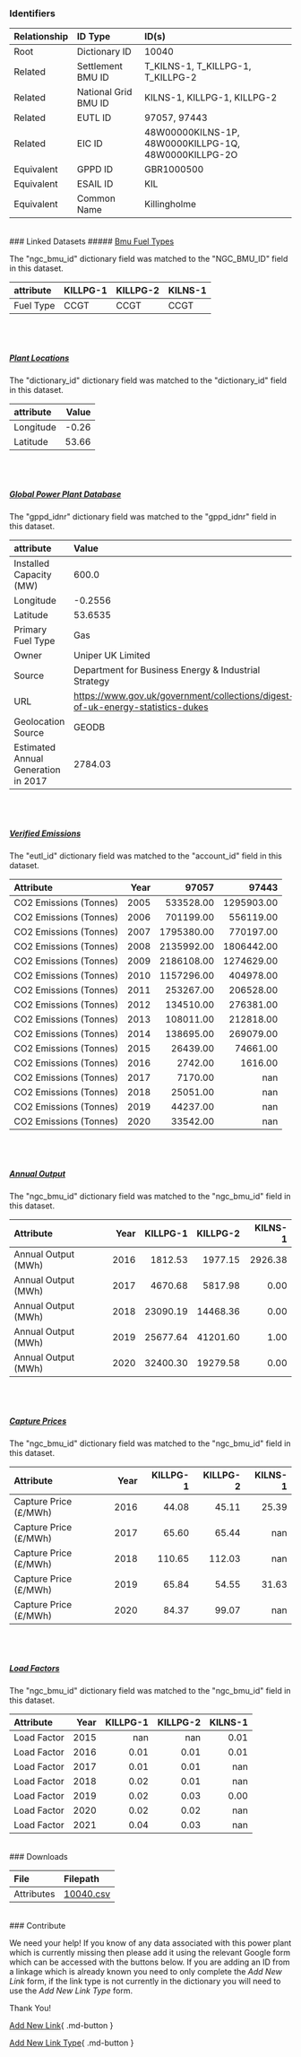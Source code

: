 ### Identifiers

| Relationship   | ID Type              | ID(s)                                                |
|:---------------|:---------------------|:-----------------------------------------------------|
| Root           | Dictionary ID        | 10040                                                |
| Related        | Settlement BMU ID    | T_KILNS-1, T_KILLPG-1, T_KILLPG-2                    |
| Related        | National Grid BMU ID | KILNS-1, KILLPG-1, KILLPG-2                          |
| Related        | EUTL ID              | 97057, 97443                                         |
| Related        | EIC ID               | 48W00000KILNS-1P, 48W0000KILLPG-1Q, 48W0000KILLPG-2O |
| Equivalent     | GPPD ID              | GBR1000500                                           |
| Equivalent     | ESAIL ID             | KIL                                                  |
| Equivalent     | Common Name          | Killingholme                                         |

<br>
### Linked Datasets
##### <a href="https://osuked.github.io/Power-Station-Dictionary/datasets/bmu-fuel-types">Bmu Fuel Types</a>



The "ngc_bmu_id" dictionary field was matched to the "NGC_BMU_ID" field in this dataset.

| attribute   | KILLPG-1   | KILLPG-2   | KILNS-1   |
|:------------|:-----------|:-----------|:----------|
| Fuel Type   | CCGT       | CCGT       | CCGT      |

<br><br>
##### <a href="https://osuked.github.io/Power-Station-Dictionary/datasets/plant-locations">Plant Locations</a>



The "dictionary_id" dictionary field was matched to the "dictionary_id" field in this dataset.

| attribute   |   Value |
|:------------|--------:|
| Longitude   |   -0.26 |
| Latitude    |   53.66 |

<br><br>
##### <a href="https://osuked.github.io/Power-Station-Dictionary/datasets/global-power-plant-database">Global Power Plant Database</a>



The "gppd_idnr" dictionary field was matched to the "gppd_idnr" field in this dataset.

| attribute                           | Value                                                                          |
|:------------------------------------|:-------------------------------------------------------------------------------|
| Installed Capacity (MW)             | 600.0                                                                          |
| Longitude                           | -0.2556                                                                        |
| Latitude                            | 53.6535                                                                        |
| Primary Fuel Type                   | Gas                                                                            |
| Owner                               | Uniper UK Limited                                                              |
| Source                              | Department for Business Energy & Industrial Strategy                           |
| URL                                 | https://www.gov.uk/government/collections/digest-of-uk-energy-statistics-dukes |
| Geolocation Source                  | GEODB                                                                          |
| Estimated Annual Generation in 2017 | 2784.03                                                                        |

<br><br>
##### <a href="https://osuked.github.io/Power-Station-Dictionary/datasets/verified-emissions">Verified Emissions</a>



The "eutl_id" dictionary field was matched to the "account_id" field in this dataset.

| Attribute              |   Year |      97057 |      97443 |
|:-----------------------|-------:|-----------:|-----------:|
| CO2 Emissions (Tonnes) |   2005 |  533528.00 | 1295903.00 |
| CO2 Emissions (Tonnes) |   2006 |  701199.00 |  556119.00 |
| CO2 Emissions (Tonnes) |   2007 | 1795380.00 |  770197.00 |
| CO2 Emissions (Tonnes) |   2008 | 2135992.00 | 1806442.00 |
| CO2 Emissions (Tonnes) |   2009 | 2186108.00 | 1274629.00 |
| CO2 Emissions (Tonnes) |   2010 | 1157296.00 |  404978.00 |
| CO2 Emissions (Tonnes) |   2011 |  253267.00 |  206528.00 |
| CO2 Emissions (Tonnes) |   2012 |  134510.00 |  276381.00 |
| CO2 Emissions (Tonnes) |   2013 |  108011.00 |  212818.00 |
| CO2 Emissions (Tonnes) |   2014 |  138695.00 |  269079.00 |
| CO2 Emissions (Tonnes) |   2015 |   26439.00 |   74661.00 |
| CO2 Emissions (Tonnes) |   2016 |    2742.00 |    1616.00 |
| CO2 Emissions (Tonnes) |   2017 |    7170.00 |     nan    |
| CO2 Emissions (Tonnes) |   2018 |   25051.00 |     nan    |
| CO2 Emissions (Tonnes) |   2019 |   44237.00 |     nan    |
| CO2 Emissions (Tonnes) |   2020 |   33542.00 |     nan    |

<br><br>
##### <a href="https://osuked.github.io/Power-Station-Dictionary/datasets/annual-output">Annual Output</a>



The "ngc_bmu_id" dictionary field was matched to the "ngc_bmu_id" field in this dataset.

| Attribute           |   Year |   KILLPG-1 |   KILLPG-2 |   KILNS-1 |
|:--------------------|-------:|-----------:|-----------:|----------:|
| Annual Output (MWh) |   2016 |    1812.53 |    1977.15 |   2926.38 |
| Annual Output (MWh) |   2017 |    4670.68 |    5817.98 |      0.00 |
| Annual Output (MWh) |   2018 |   23090.19 |   14468.36 |      0.00 |
| Annual Output (MWh) |   2019 |   25677.64 |   41201.60 |      1.00 |
| Annual Output (MWh) |   2020 |   32400.30 |   19279.58 |      0.00 |

<br><br>
##### <a href="https://osuked.github.io/Power-Station-Dictionary/datasets/capture-prices">Capture Prices</a>



The "ngc_bmu_id" dictionary field was matched to the "ngc_bmu_id" field in this dataset.

| Attribute             |   Year |   KILLPG-1 |   KILLPG-2 |   KILNS-1 |
|:----------------------|-------:|-----------:|-----------:|----------:|
| Capture Price (£/MWh) |   2016 |      44.08 |      45.11 |     25.39 |
| Capture Price (£/MWh) |   2017 |      65.60 |      65.44 |    nan    |
| Capture Price (£/MWh) |   2018 |     110.65 |     112.03 |    nan    |
| Capture Price (£/MWh) |   2019 |      65.84 |      54.55 |     31.63 |
| Capture Price (£/MWh) |   2020 |      84.37 |      99.07 |    nan    |

<br><br>
##### <a href="https://osuked.github.io/Power-Station-Dictionary/datasets/load-factors">Load Factors</a>



The "ngc_bmu_id" dictionary field was matched to the "ngc_bmu_id" field in this dataset.

| Attribute   |   Year |   KILLPG-1 |   KILLPG-2 |   KILNS-1 |
|:------------|-------:|-----------:|-----------:|----------:|
| Load Factor |   2015 |     nan    |     nan    |      0.01 |
| Load Factor |   2016 |       0.01 |       0.01 |      0.01 |
| Load Factor |   2017 |       0.01 |       0.01 |    nan    |
| Load Factor |   2018 |       0.02 |       0.01 |    nan    |
| Load Factor |   2019 |       0.02 |       0.03 |      0.00 |
| Load Factor |   2020 |       0.02 |       0.02 |    nan    |
| Load Factor |   2021 |       0.04 |       0.03 |    nan    |


<br>
### Downloads


| File       | Filepath                                                                              |
|:-----------|:--------------------------------------------------------------------------------------|
| Attributes | [10040.csv](https://osuked.github.io/Power-Station-Dictionary/object_attrs/10040.csv) |


<br>
### Contribute

We need your help! If you know of any data associated with this power plant which is currently missing then please add it using the relevant Google form which can be accessed with the buttons below.  If you are adding an ID from a linkage which is already known you need to only complete the *Add New Link* form, if the link type is not currently in the dictionary you will need to use the *Add New Link Type* form.

Thank You!

[Add New Link](https://docs.google.com/forms/d/e/1FAIpQLSc5jRsQ7NgiLLXbwo9PUdwTQyuqbRwThltG56-o6NVSe7E_nw/viewform?usp=pp_url&entry.251912331=10040){ .md-button }

[Add New Link Type](https://docs.google.com/forms/d/e/1FAIpQLSdQfLmfOR0Vw4Z7gDQAIhBbqIifd1RuSFPKmDQpROhOqjo7ew/viewform?usp=pp_url&entry.2141539628=10040){ .md-button }